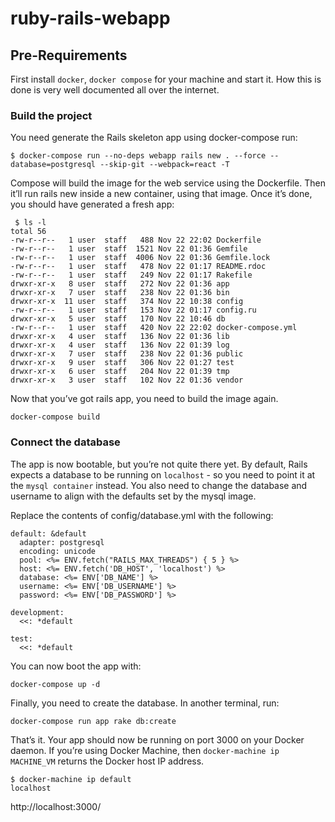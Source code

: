 # ruby-rails-webapp

## Pre-Requirements
First install `docker`, `docker compose` for your machine and start it. How this is done is very well documented all over the internet.

### Build the project
You need generate the Rails skeleton app using docker-compose run:
```
$ docker-compose run --no-deps webapp rails new . --force --database=postgresql --skip-git --webpack=react -T
```

Compose will build the image for the web service using the Dockerfile. Then it’ll run rails new inside a new container, using that image. Once it’s done, you should have generated a fresh app:
```
 $ ls -l
total 56
-rw-r--r--   1 user  staff   488 Nov 22 22:02 Dockerfile
-rw-r--r--   1 user  staff  1521 Nov 22 01:36 Gemfile
-rw-r--r--   1 user  staff  4006 Nov 22 01:36 Gemfile.lock
-rw-r--r--   1 user  staff   478 Nov 22 01:17 README.rdoc
-rw-r--r--   1 user  staff   249 Nov 22 01:17 Rakefile
drwxr-xr-x   8 user  staff   272 Nov 22 01:36 app
drwxr-xr-x   7 user  staff   238 Nov 22 01:36 bin
drwxr-xr-x  11 user  staff   374 Nov 22 10:38 config
-rw-r--r--   1 user  staff   153 Nov 22 01:17 config.ru
drwxr-xr-x   5 user  staff   170 Nov 22 10:46 db
-rw-r--r--   1 user  staff   420 Nov 22 22:02 docker-compose.yml
drwxr-xr-x   4 user  staff   136 Nov 22 01:36 lib
drwxr-xr-x   4 user  staff   136 Nov 22 01:39 log
drwxr-xr-x   7 user  staff   238 Nov 22 01:36 public
drwxr-xr-x   9 user  staff   306 Nov 22 01:27 test
drwxr-xr-x   6 user  staff   204 Nov 22 01:39 tmp
drwxr-xr-x   3 user  staff   102 Nov 22 01:36 vendor
```

Now that you’ve got rails app, you need to build the image again.
```
docker-compose build
```

### Connect the database
The app is now bootable, but you’re not quite there yet. By default, Rails expects a database to be running on `localhost` - so you need to point it at the `mysql container` instead. You also need to change the database and username to align with the defaults set by the mysql image.

Replace the contents of config/database.yml with the following:
```
default: &default
  adapter: postgresql
  encoding: unicode
  pool: <%= ENV.fetch("RAILS_MAX_THREADS") { 5 } %>
  host: <%= ENV.fetch('DB_HOST', 'localhost') %>
  database: <%= ENV['DB_NAME'] %>
  username: <%= ENV['DB_USERNAME'] %>
  password: <%= ENV['DB_PASSWORD'] %>

development:
  <<: *default

test:
  <<: *default
```

You can now boot the app with:
```
docker-compose up -d
```

Finally, you need to create the database. In another terminal, run:
```
docker-compose run app rake db:create
```

That’s it. Your app should now be running on port 3000 on your Docker daemon. If you’re using Docker Machine, then `docker-machine ip MACHINE_VM` returns the Docker host IP address.
```
$ docker-machine ip default
localhost
```

http://localhost:3000/



